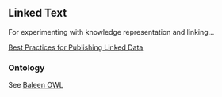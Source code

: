 ## Linked Text

For experimenting with knowledge representation and linking...

[Best Practices for Publishing Linked Data](https://www.w3.org/TR/ld-bp/#HTTP-URIS)

### Ontology
See [Baleen OWL](https://github.com/dstl/baleen/blob/master/baleen-rdf/src/test/resources/uk/gov/dstl/baleen/consumers/file/documentRelationsAsLinks.rdf)
